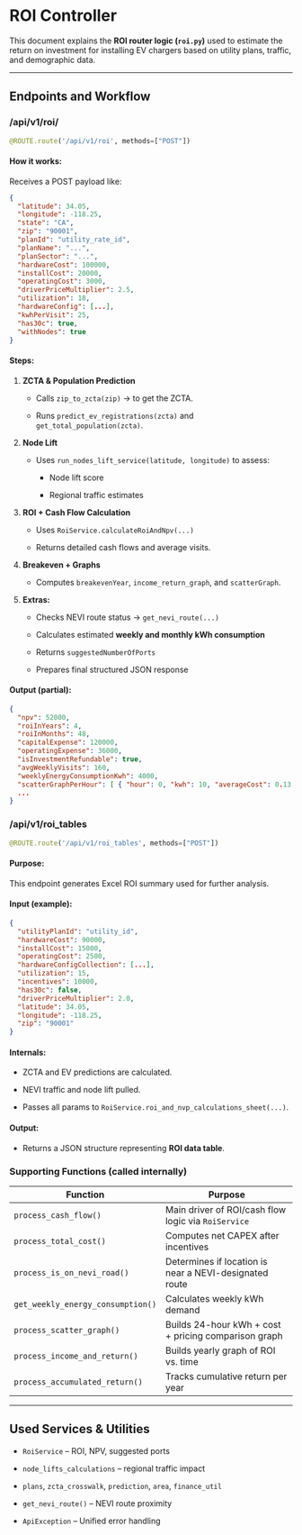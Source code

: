 # ROI Controller

This document explains the **ROI router logic (`roi.py`)** used to estimate the return on investment for installing EV chargers based on utility plans, traffic, and demographic data.

---

## Endpoints and Workflow

### /api/v1/roi/

```python
@ROUTE.route('/api/v1/roi', methods=["POST"])
```

#### How it works:

Receives a POST payload like:

```json
{
  "latitude": 34.05,
  "longitude": -118.25,
  "state": "CA",
  "zip": "90001",
  "planId": "utility_rate_id",
  "planName": "...",
  "planSector": "...",
  "hardwareCost": 100000,
  "installCost": 20000,
  "operatingCost": 3000,
  "driverPriceMultiplier": 2.5,
  "utilization": 18,
  "hardwareConfig": [...],
  "kwhPerVisit": 25,
  "has30c": true,
  "withNodes": true
}
```

#### Steps:

1. **ZCTA & Population Prediction**
    
    - Calls `zip_to_zcta(zip)` → to get the ZCTA.
    
    - Runs `predict_ev_registrations(zcta)` and `get_total_population(zcta)`.
    
2. **Node Lift**
    
    - Uses `run_nodes_lift_service(latitude, longitude)` to assess:
        
        - Node lift score
        
        - Regional traffic estimates
        
3. **ROI + Cash Flow Calculation**
    
    - Uses `RoiService.calculateRoiAndNpv(...)`
    
    - Returns detailed cash flows and average visits.
    
4. **Breakeven + Graphs**
    
    - Computes `breakevenYear`, `income_return_graph`, and `scatterGraph`.
    
5. **Extras:**
    
    - Checks NEVI route status → `get_nevi_route(...)`
    
    - Calculates estimated **weekly and monthly kWh consumption**
    
    - Returns `suggestedNumberOfPorts`
    
    - Prepares final structured JSON response

#### Output (partial):

```json
{
  "npv": 52000,
  "roiInYears": 4,
  "roiInMonths": 48,
  "capitalExpense": 120000,
  "operatingExpense": 36000,
  "isInvestmentRefundable": true,
  "avgWeeklyVisits": 160,
  "weeklyEnergyConsumptionKwh": 4000,
  "scatterGraphPerHour": [ { "hour": 0, "kwh": 10, "averageCost": 0.13, ... } ],
  ...
}
```

### /api/v1/roi_tables

```python
@ROUTE.route('/api/v1/roi_tables', methods=["POST"])
```

#### Purpose:

This endpoint generates Excel ROI summary used for further analysis.

#### Input (example):

```json
{
  "utilityPlanId": "utility_id",
  "hardwareCost": 90000,
  "installCost": 15000,
  "operatingCost": 2500,
  "hardwareConfigCollection": [...],
  "utilization": 15,
  "incentives": 10000,
  "has30c": false,
  "driverPriceMultiplier": 2.0,
  "latitude": 34.05,
  "longitude": -118.25,
  "zip": "90001"
}
```

#### Internals:

- ZCTA and EV predictions are calculated.

- NEVI traffic and node lift pulled.

- Passes all params to `RoiService.roi_and_nvp_calculations_sheet(...)`.

#### Output:

- Returns a JSON structure representing **ROI data table**.

### Supporting Functions (called internally)

|Function|Purpose|
|---|---|
|`process_cash_flow()`|Main driver of ROI/cash flow logic via `RoiService`|
|`process_total_cost()`|Computes net CAPEX after incentives|
|`process_is_on_nevi_road()`|Determines if location is near a NEVI-designated route|
|`get_weekly_energy_consumption()`|Calculates weekly kWh demand|
|`process_scatter_graph()`|Builds 24-hour kWh + cost + pricing comparison graph|
|`process_income_and_return()`|Builds yearly graph of ROI vs. time|
|`process_accumulated_return()`|Tracks cumulative return per year|

---

## Used Services & Utilities

- `RoiService` – ROI, NPV, suggested ports

- `node_lifts_calculations` – regional traffic impact

- `plans`, `zcta_crosswalk`, `prediction`, `area`, `finance_util`

- `get_nevi_route()` – NEVI route proximity

- `ApiException` – Unified error handling